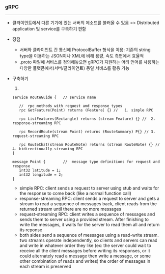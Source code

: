 ### gRPC

____

- 클라이언트에서 다른 기기에 있는 서버의 메소드를 불러올 수 있음 => Distributed application 및 service를 구축하기 편함
- 장점
  - 서버와 클라이언트 간 통신에 ProtocolBuffer 형식을 이용: 기존의 string type을 이용하는 JSON이나 XML에 비해 용량, 속도 측면에서 효율적
  - .proto 파일에 서비스를 정의해놓으면 gRPC가 지원하는 어려 언어를 사용하는 다양한 플랫폼에서(서버/클라이언트) 동일 서비스를 활용 가능



- 구축하기

  1.  

     ```
     service RouteGuide {	// service name
     	
     	//	rpc methods with request and response types
     	rpc GetFeature(Point) returns (Feature) {} //	1. simple RPC
     	
     	rpc ListFeatures(Rectangle) returns (stream Feature) {} //	2. response-streaming RPC
     	
     	rpc RecordRoute(stream Point) returns (RouteSummary) P{} //	3. request-streaming RPC
     	
     	rpc RouteChat(stream RouteNote) returns (stream RouteNote) {} //	4. bidirectinoally-streaming RPC
     }
     
     message Point {		//	message type definitions for request and response
     	int32 latitude = 1;
     	int32 longitude = 2;
     }
     ```

     - simple RPC: client sends a request to server using stub and waits for the response to come back (like a normal function call)
     - response-streaming RPC: client sends a request to server and gets a stream to read a sequence of messages back, client reads from the returned stream until there are no more messages
     - request-streaming RPC: client writes a sequence of messages and sends them to server using a provided stream. After finishing to write the messages, it waits for the server to read them all and return its reponse
     - both sides send a sequence of messages using a read-write stream. two streams operate independently, so clients and servers can read and write in whatever order they like (ex: the server could wait to receive all the client messages before writing its responses, or it could alternately read a message then write a message, or some other combination of reads and writes) the order of messages in each stream is preserved